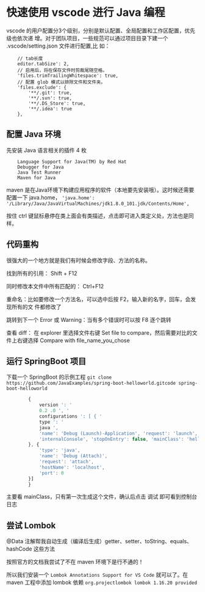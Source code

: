 # 快速使用 vscode 进行 Java 编程

vscode 的用户配置分3个级别，分别是默认配置、全局配置和工作区配置，优先级也依次递
增。对于团队项目，一些规范可以通过项目目录下建一个 .vscode/setting.json 文件进行配置,比
如：

        // tab长度 
        editor.tabSize': 2, 
        // 启用后，将在保存文件时剪裁尾随空格。
        'files.trimTrailingWhitespace': true,
        // 配置 glob 模式以排除文件和文件夹。
        'files.exclude': {
            '**/.git': true, 
            '**/.svn': true, 
            '**/.DS_Store': true, 
            '**/.idea': true 
        },

## 配置 Java 环境

先安装 Java 语言相关的插件 4 枚

        Language Support for Java(TM) by Red Hat
        Debugger for Java
        Java Test Runner
        Maven for Java

maven 是在Java环境下构建应用程序的软件（本地要先安装哦）。这时候还需要配置一下 java.home，
`'java.home': '/Library/Java/JavaVirtualMachines/jdk1.8.0_101.jdk/Contents/Home',`

按住 ctrl 键鼠标悬停在类上面会有类描述，点击即可进入类定义处，方法也是同样。

## 代码重构

很强大的一个地方就是我们有时候会修改字段、方法的名称。

找到所有的引用： Shift + F12

同时修改本文件中所有匹配的： Ctrl+F12

重命名：比如要修改一个方法名，可以选中后按 F2，输入新的名字，回车，会发现所有的文
件都修改了

跳转到下一个 Error 或 Warning：当有多个错误时可以按 F8 逐个跳转

查看 diff： 在 explorer 里选择文件右键 Set file to compare，然后需要对比的文件上右键选择
Compare with file_name_you_chose

## 运行 SpringBoot 项目

下载一个 SpringBoot 的示例工程
`git clone https://github.com/JavaExamples/spring-boot-helloworld.gitcode spring-boot-helloworld`

```js
        {
            version ': '
            0.2 .0 ', '
            configurations ': [ { '
            type ': '
            java ',
            'name': 'Debug (Launch)-Application', 'request': 'launch', 'cwd': '${workspaceFolder}', 'console':
            'internalConsole', 'stopOnEntry': false, 'mainClass': 'hello.Application', 'projectName': 'spring-boothelloworld', 'args': ''
        }, {
            'type': 'java',
            'name': 'Debug (Attach)',
            'request': 'attach',
            'hostName': 'localhost',
            'port': 0
        }]
        }
```

主要看 mainClass，只有第一次生成这个文件，确认后点击 调试 即可看到控制台日志

## 尝试 Lombok

 @Data 注解帮我自动生成（编译后生成）getter、setter、toString、equals、hashCode
这些方法

按照官方的文档我尝试了不在 maven 环境下是行不通的！

所以我们安装一个 `Lombok Annotations Support for VS Code` 就可以了。在 maven 工程中添加 lombok 依赖
`org.projectlombok lombok 1.16.20 provided`
